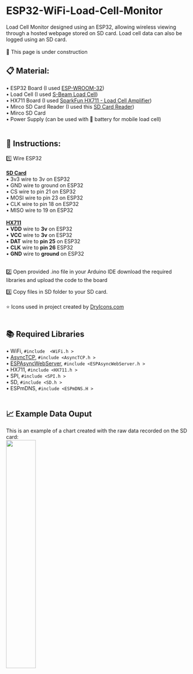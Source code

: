 # ESP32-WiFi-Load-Cell-Monitor
Load Cell Monitor designed using an ESP32, allowing wireless viewing through a hosted webpage stored on SD card.  Load cell data can also be logged using an SD card.
<br/><br/>
🚧 This page is under construction<br/>
<h2>📋 Material:</h2>
•  ESP32 Board (I used <a href="https://www.amazon.com/AITRIP-Development-Microcontroller-Integrated-Amplifiers/dp/B0B19KRPRC/ref=sr_1_5?crid=2V78DRIQ2YHNC&keywords=airtip+esp32+usb+c&qid=1687975641&sprefix=airtip+esp32+usb%2Caps%2C130&sr=8-5">ESP-WROOM-32</a>) <br/>
•  Load Cell (I used <a href="https://www.amazon.com/Portable-High-Precision-Pressure-Tension-Weighing/dp/B077YHNNCP/ref=sr_1_10?crid=2D2NQGT8I60AP&keywords=arduino+load+cell+s+beam&qid=1687975736&sprefix=arduino+load+cell+s+beam%2Caps%2C116&sr=8-10">S-Beam Load Cell</a>)<br/>
•  HX711 Board (I used <a href="https://www.amazon.com/SparkFun-Load-Cell-Amplifier-HX711/dp/B079LVMC6X/ref=sr_1_3?crid=2LGIDV7QPOFLD&keywords=hx711&qid=1687975811&sprefix=hx71%2Caps%2C129&sr=8-3">SparkFun HX711 - Load Cell Amplifier</a>)<br/>
•  Mirco SD Card Reader (I used this <a href="https://www.amazon.com/UMLIFE-Interface-Conversion-Compatible-Raspberry/dp/B0989SM146/ref=sr_1_4?crid=17GH67ZH9OQ3M&keywords=arduino+micro+sd+reader&qid=1687975929&sprefix=arduino+micro+sd+reade%2Caps%2C126&sr=8-4">SD Card Reader</a>)<br/>
•  Mirco SD Card<br/>
•  Power Supply (can be used with 🔋 battery for mobile load cell)<br/>
<br />
<h2>📄 Instructions:</h2>
1️⃣ Wire ESP32
<br/>
<br/>
<b><u>SD Card</u></b><br/>
•  3v3 wire to 3v on ESP32<br/>
•  GND wire to ground on ESP32<br/>
•  CS wire to pin 21 on ESP32<br/>
•  MOSI wire to pin 23 on ESP32<br/>
•  CLK wire to pin 18 on ESP32<br/>
•  MISO wire to 19 on ESP32<br/>
<br/>
<b><u>HX711</u></b><br/>
•  <b>VDD</b> wire to <b>3v</b> on ESP32<br/>
•  <b>VCC</b> wire to <b>3v</b> on ESP32<br/>
•  <b>DAT</b> wire to <b>pin 25</b> on ESP32<br/>
•  <b>CLK</b> wire to <b>pin 26</b> ESP32<br/>
•  <b>GND</b> wire to <b>ground</b> on ESP32<br/>
<br/>

2️⃣ Open provided .ino file in your Arduino IDE download the required libraries and upload the code to the board
<br/>

3️⃣ Copy files in SD folder to your SD card.
<br/>
<br/>
⭐ Icons used in project created by <a href="https://dryicons.com">DryIcons.com</a>
<br/>
<br/>
<h2>📚 Required Libraries</h2>
•  WiFi, <code>#include  &lt;WiFi.h &gt;</code></br>
•  <a href="https://github.com/me-no-dev/AsyncTCP.git">AsyncTCP</a>, <code>#include &lt;AsyncTCP.h &gt;</code></br>
•  <a href="https://github.com/me-no-dev/ESPAsyncWebServer.git">ESPAsyncWebServer</a>, <code>#include &lt;ESPAsyncWebServer.h &gt;</code></br>
•  HX711, <code>#include &lt;HX711.h &gt;</code></br>
•  SPI, <code>#include &lt;SPI.h &gt;</code></br>
•  SD, <code>#include &lt;SD.h &gt;</code></br>
•  ESPmDNS, <code>#include &lt;ESPmDNS.H &gt;</code></br>
<br/>
<h2>📈 Example Data Ouput</h2>
This is an example of a chart created with the raw data recorded on the SD card:
<br/>
<img src="https://github.com/JoshMH-91/ESP32-WiFi-Load-Cell-Monitor/assets/138040193/1fb20cde-3cae-4abf-a05e-feec42eb2ddb)" width="40%" height="40%">





